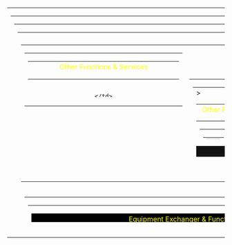 <!--### Hi there 👋
- 🔭 I’m currently working on L2Capitol Game Server.
- 🌱 I’m currently learning Java in SoftUni.
- 📫 How to reach me: You Cannot right now
- ⚡ Fun fact: Im a truck driver who like to write PC Game servers logic on Java,HTML,JS and SQL.
-->
<!--
**DiyanDichev/DiyanDichev** is a ✨ _special_ ✨ repository because its `README.md` (this file) appears on your GitHub profile.

Here are some ideas to get you started:

- 🔭 I’m currently working on ...
- 🌱 I’m currently learning ...
- 👯 I’m looking to collaborate on ...
- 🤔 I’m looking for help with ...
- 💬 Ask me about ...
- 📫 How to reach me: ...
- 😄 Pronouns: ...
- ⚡ Fun fact: ...
-->


<!--
![Anurag's GitHub stats](https://github-readme-stats.vercel.app/api?username=DiyanDichev&show_icons=true&theme=darcula)
[![Top Langs](https://github-readme-stats.vercel.app/api/top-langs/?username=DiyanDichev&layout=donut)](https://github.com/DiyanDichev/github-readme-stats)
-->
<html noscrollbar>
<title>Community Board</title>
<body><br>
<table width=755>
<tr>
<center><td align=center valign=top>
<table border=0 cellpadding=0 cellspacing=0 width=769 height=492 background="L2RedemptionCB.dragon">
<tr>
<td valign="top" align="center">
	<table width=755 height=468>
		<tr>
			<td width=755>
			<table border=0 cellspacing=0 cellpadding=0 width=755>
				<tr>
					<td height=10></td>
				</tr>
				<tr>
					<td width=350>
						<table width=350 height=300>
					<tr>
						<td valign="top" align="center">
							<table border=0 width=350 height=300 cellspacing=4 cellpadding=3 background="l2ui_ct1.ComboBox_DF_Dropmenu_Bg">
						<tr>
							<td width=350 align=left valign=top>
								<table width=350 height=25 background="l2ui_ct1.Windows_DF_Drawer_Bg">
									<tr>
										<td width=350 align=center valign=center>
											<font color=FFFF00 name=Credit.TextNormal>Other Functions & Services</font>
										</td>
									</tr>
								</table>
								<table width=350 height=42>
									<tr>
										<td width=350 align=center valign=center>

										</td>
									</tr>
								</table>
								<table width=350 height=42 bgcolor=111111>
									<tr>
										<td width=350 align=center valign=center>

										</td>
									</tr>
								</table>




</td>
</tr>
</table>
</td>
</tr>
</table>
</td>
<td width=350>
<table width=350 height=180>
<tr>
<td valign="top" align="center">
<table border=0 width=350 height=300 cellspacing=4 cellpadding=3 background="l2ui_ct1.ComboBox_DF_Dropmenu_Bg">
<tr>
<td width=220 align=left valign=top>
<table width=350 height=23 background="l2ui_ct1.Windows_DF_Drawer_Bg">
<tr>>
<td width=350 align=center valign=center>
<font color=FFFF00 name=Credit.TextNormal>Other Functions & Services</font>
</td>
</tr>
</table>
<table width=350 height=42>
<tr>
<td width=350 align=center valign=center>
<table width=241 height=39>
<tr>
<td width=40 align=right valign=top>
<table cellspacing=0 cellpadding=0 width=32 height=32 background=icon.skill0391>
<tr>
<td width=32 height=32 align=center valign=top>
<img src=icon.panel_2 width=32 height=32>
</td>
</tr>
</table>
</td>
<td width=350 valign=center>
<font color=FF6600>Clan level</font>
<br1>
<font color=LEVEL>Info:</font> Price by level!
</td>
<td width=47 valign=center align=center>
<button value=OPEN action="bypass -h scripts_services.Donations:clan_level_page" width=75 height=32 back=L2UI_CT1.ListCTRL_DF_Title_Down fore=L2UI_CT1.ListCTRL_DF_Title />
</td>
</tr>
</table>
</td>
</tr>
</table>
<table width=350 height=42 bgcolor=111111>
<tr>
<td width=350 align=center valign=center>
<table width=241 height=39>
<tr>
<td width=40 align=right valign=top>
<table cellspacing=0 cellpadding=0 width=32 height=32 background=icon.skill1464>
<tr>
<td width=32 height=32 align=center valign=top>
<img src=icon.panel_2 width=32 height=32>
</td>
</tr>
</table>
</td>
<td width=350 valign=center>
<font color=FF6600>Clan Skills</font>
<br1>
<font color=LEVEL>Info:</font> Price by Skill!
</td>
<td width=47 valign=center align=center>
<button value=OPEN action="bypass -h scripts_services.Donations:clan_skills_page" width=75 height=32 back=L2UI_CT1.ListCTRL_DF_Title_Down fore=L2UI_CT1.ListCTRL_DF_Title />
</td>
</tr>
</table>
</td>
</tr>
</table>
<table width=350 height=42 bgcolor=111111>
<tr>
<td width=350 align=center valign=center>
<table width=241 height=39>
<tr>
<td width=40 align=right valign=top>
<table cellspacing=0 cellpadding=0 width=32 height=32 background=icon.skill0390>
<tr>
<td width=32 height=32 align=center valign=top>
<img src=icon.panel_2 width=32 height=32>
</td>
</tr>
</table>
</td>
<td width=350 valign=center>
<font color=FF6600>40,000 Clan Rep Points</font>
<br1>
<font color=669900>Cost:</font> 30 Donation Paunds
</td>
<td width=47 valign=center align=center>
<button value=BUY action="bypass -h scripts_services.Donations:buy_clan_reputation" width=75 height=32 back=L2UI_CT1.ListCTRL_DF_Title_Down fore=L2UI_CT1.ListCTRL_DF_Title />
</td>
</tr>
</table>
</td>
</tr>
</table>
<table width=350 height=42>
<tr>
<td width=350 align=center valign=center>
<table width=241 height=39>
<tr>
<td width=40 align=right valign=top>
<table cellspacing=0 cellpadding=0 width=32 height=32 background=icon.pvp_point_i00>
<tr>
<td width=32 height=32 align=center valign=top>
<img src=icon.panel_2 width=32 height=32>
</td>
</tr>
</table>
</td>
<td width=350 valign=center>
<font color=FF6600>15,000 Fame Points</font>
<br1>
<font color=669900>Cost:</font> 15 Donation Paunds
</td>
<td width=47 valign=center align=center>
<button value=BUY action="bypass -h scripts_services.Donations:buy_fame" width=75 height=32 back=L2UI_CT1.ListCTRL_DF_Title_Down fore=L2UI_CT1.ListCTRL_DF_Title />
</td>
</tr>
</table>
</td>
</tr>
</table>
<table width=350 height=42 bgcolor=111111>
<tr>
<td width=350 align=center valign=center>
<table width=241 height=39>
<tr>
<td width=40 align=right valign=top>
<table cellspacing=0 cellpadding=0 width=32 height=32 background=icon.etc_exp_point_i00>
<tr>
<td width=32 height=32 align=center valign=top>
<img src=icon.panel_2 width=32 height=32>
</td>
</tr>
</table>
</td>
<td width=350 valign=center>
<font color=FF6600>Level Up</font>
<br1>
<font color=669900>Cost:</font> 10 Donation Paunds
</td>
<td width=47 valign=center align=center>
<button value=OPEN action="bypass -h scripts_services.LevelPanel:show" width=75 height=32 back=L2UI_CT1.ListCTRL_DF_Title_Down fore=L2UI_CT1.ListCTRL_DF_Title />
</td>
</tr>
</table>
</td>
</tr>
</table>
												<table width=350 height=42>
													<tr>
														<td width=350 align=center valign=center>
															<table width=241 height=39>
																<tr>
																	<td width=40 align=right valign=top>
																		<table cellspacing=0 cellpadding=0 width=32 height=32 background=icon.etc_quest_account_reward_i00>
																			<tr>
																				<td width=32 height=32 align=center valign=top>
																					<img src=icon.panel_2 width=32 height=32>
																				</td>
																			</tr>
																		</table>
																	</td>
																	<td width=350 valign=center>
																		<font color=FF6600>255 Recommends</font>
																			<br1>
																		<font color=669900>Cost:</font> 2 Donation Paunds
																	</td>
																	<td width=47 valign=center align=center>
																		<button value=BUY action="bypass -h scripts_services.Donations:buy_recommends" width=75 height=32 back=L2UI_CT1.ListCTRL_DF_Title_Down fore=L2UI_CT1.ListCTRL_DF_Title />
																	</td>
																</tr>
															</table>
														</td>
													</tr>
												</table>
											</td>
										</tr>
									</table>
								</td>
							</tr>
						</table>
					</td>
				</tr>
			</table>
				<table border=0 cellspacing=0 cellpadding=0 width=756>
					<tr>
						<td height=18></td>
					</tr>
					<tr>
						<td width=736>
							<table width=752 height=80>
								<tr>
									<td valign=top align=center>
										<table width=752 height=100 cellspacing=1 cellpadding=0 background=l2ui_ct1.ComboBox_DF_Dropmenu_Bg>
											<tr>
												<td valign=top align=center>
													<table width=754 height=20 bgcolor=000000>
														<tr>
															<td width=752 align=center valign=center>
																<font color=FFFF00 name=Credit.TextNormal>Equipment Exchanger & Functions</font>
															</td>
														</tr>
													</table>
													<table width=757 height=54 bgcolor=111111>
														<tr>
															<td width=147 height=40 align=center valign=center>
																<br>
																<table cellspacing=1 cellpadding=0 width=147 height=20>
																	<tr>
																		<td width=30 align=right valign=top>
																			<table cellspacing=0 cellpadding=0 width=32 height=32 background=icon4.armor_t701_u_i00>
																				<tr>
																					<td width=32 height=32 align=center valign=top>
																						<button action="bypass _bbspage:Donate/armor" width=34 height=34 back=L2UI_CT1.ItemWindow_DF_Frame_Down fore=L2UI_CT1.ItemWindow_DF_Frame />
																					</td>
																				</tr>
																			</table>
																		</td>
																		<td width=100 valign=center>
																			<font color=FF3300>Equipment</font>
																			<br1>
																			<font color=3399CC>S84 Equipment</font>
																		</td>
																	</tr>
																</table>
															</td>
															<td width=147 height=40 align=center valign=center>
																<br>
																<table cellspacing=1 cellpadding=0 width=147 height=20>
																	<tr>
																		<td width=30 align=right valign=top>
																			<table cellspacing=0 cellpadding=0 width=32 height=32 background=branchsys.br_holy_cry_of_ench_wp_s_i00>
																				<tr>
																					<td width=32 height=32 align=center valign=top>
																						<button action="bypass _bbsforge:enchant:list" width=34 height=34 back=L2UI_CT1.ItemWindow_DF_Frame_Down fore=L2UI_CT1.ItemWindow_DF_Frame />
																					</td>
																				</tr>
																			</table>
																		</td>
																		<td width=100 valign=center>
																			<font color=FF3300>Enchant equip</font>
																			<br1>
																			<font color=3399CC>All Grades</font>
																		</td>
																	</tr>
																</table>
															</td>
															<td width=147 height=40 align=center valign=center>
																<br>
																<table cellspacing=1 cellpadding=0 width=147 height=20>
																	<tr>
																		<td width=30 align=right valign=top>
																			<table cellspacing=0 cellpadding=0 width=32 height=32 background=BranchSys2.icon.7anni_shirt_i00>
																				<tr>
																					<td width=32 height=32 align=center valign=top>
																						<button action="bypass _bbspage:Donate/OlfStore" width=34 height=34 back=L2UI_CT1.ItemWindow_DF_Frame_Down fore=L2UI_CT1.ItemWindow_DF_Frame />
																					</td>
																				</tr>
																			</table>
																		</td>
																		<td width=100 valign=center>
																			<font color=LEVEL>Olf's T-shirt</font>
																			<br1>
																			<font color=LEVEL>Store</font>
																		</td>
																	</tr>
																</table>
															</td>	
															<td width=147 height=40 align=center valign=center>
																<br>
																<table cellspacing=1 cellpadding=0 width=147 height=20>
																	<tr>
																		<td width=30 align=right valign=top>
																			<table cellspacing=0 cellpadding=0 width=32 height=32 background=icon7.armor2>
																				<tr>
																					<td width=32 height=32 align=center valign=top>
																						<button action="bypass _bbsforge:foundation:list" width=34 height=34 back=L2UI_CT1.ItemWindow_DF_Frame_Down fore=L2UI_CT1.ItemWindow_DF_Frame />
																					</td>
																				</tr>
																			</table>
																		</td>
																		<td width=100 valign=center>
																			<font color=LEVEL>Foundation Item</font>
																			<br1>
																			<font color=3399CC>Dynasty + S80 + S84</font>
																		</td>
																	</tr>
																</table>
															</td>
															<td width=147 height=40 align=center valign=center>
																<br>
																<table cellspacing=1 cellpadding=0 width=147 height=20>
																	<tr>
																		<td width=30 align=right valign=top>
																			<table cellspacing=0 cellpadding=0 width=32 height=32 background=icon7..aiontome>
																				<tr>
																					<td width=32 height=32 align=center valign=top>
																						<button action="bypass -h scripts_Util:CommunityMultisell 11" width=34 height=34 back=L2UI_CT1.ItemWindow_DF_Frame_Down fore=L2UI_CT1.ItemWindow_DF_Frame />
																					</td>
																				</tr>
																			</table>
																		</td>
																		<td width=100 valign=center>
																			<font color=LEVEL>Other Items</font>
																			<br1>
																			<font color=3399CC></font>
																		</td>
																	</tr>
																</table>
															</td>
														</tr>
													</table>
												</td>
											</tr>
										</table>
									</td>
								</tr>
							</table>
						</td>
					</tr>
				</table>
				<br>
				<br>				
				<table align=center width=725 height=30 cellpadding=2 cellspacing=2 border=0 background="L2UI_CT1.Windows_DF_TooltipBG">
					<tr>
						<td align=center height=35 width=755>
							<br>
								<button value=" Back " action="bypass _bbshome" width=755 height=35 back="L2UI_ct1.Button_DF_Down" fore="L2UI_ct1.button_df">
							<br>
						</td>
					</tr>
				</table>					
			</td>
		</tr>
	</table>
</td>
</tr>
</table>
			</td></center>
		</tr>
	</table>
</body></html>
